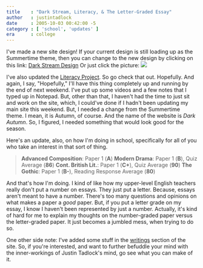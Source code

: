 ```yaml
---
title    : "Dark Stream, Literacy, & The Letter-Graded Essay"
author   : justintadlock
date     : 2005-10-03 00:42:00 -5
category : [ 'school', 'updates' ]
era      : college
---
```


I've made a new site design!  If your current design is still loading up as the Summertime theme, then you can change to the new design by clicking on this link:  <a href="http://www.dark-autumn.com/index.php?newskin=17"> Dark Stream Design</a>
Or just click the picture:
<a href="http://www.dark-autumn.com/index.php?newskin=17"><img src="http://www.dark-autumn.com/skins/images/DarkStreamSkin00.jpg"/></a>

I've also updated the <a href="http://literacy.dark-autumn.com"> Literacy Project</a>.  So go check that out.  Hopefully.  And again, I say, "Hopefully," I'll have this thing completely up and running by the end of next weekend.  I've put up some videos and a few notes that I typed up in Notepad.  But, other than that, I haven't had the time to just sit and work on the site, which, I could've done if I hadn't been updating my main site this weekend.  But, I needed a change from the Summertime theme.  I mean, it is Autumn, of course.  And the name of the website is <i> Dark Autumn</i>.  So, I figured, I needed something that would look good for the season.

Here's an update, also, on how I'm doing in school, specifically for all of you who take an interest in that sort of thing.
<blockquote>
<b> Advanced Composition</b>: Paper 1 (<b>A</b>)
<b>Modern Drama</b>: Paper 1 (<b>B</b>), Quiz Average (<b>86</b>)
<b>Cont. British Lit.</b>: Paper 1 (<b>C+</b>), Quiz Average (<b>90</b>)
<b>The Gothic</b>: Paper 1 (<b>B-</b>), Reading Response Average (<b>80</b>)
</blockquote>
And that's how I'm doing.  I kind of like how my upper-level English teachers really don't put a number on essays.  They just put a letter.  Because, essays aren't meant to have a number.  There's too many questions and opinions on what makes a paper a <i> good</i> paper.  But, if you put a letter grade on my essay, I know I haven't been represented by just a number.  Actually, it's kind of hard for me to explain my thoughts on the number-graded paper versus the letter-graded paper.  It just becomes a jumbled mess, when trying to do so.

One other side note: I've added some stuff in the <a href="http://www.dark-autumn.com/writings"> writings</a> section of the site.  So, if you're interested, and want to further befuddle your mind with the inner-workings of Justin Tadlock's mind, go see what you can make of it.

